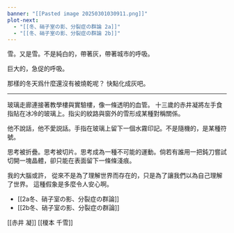 ```yaml
---
banner: "[[Pasted image 20250301030911.png]]"
plot-next:
  - "[[冬、硝子室の影、分裂症の群論 2a]]"
  - "[[冬、硝子室の影、分裂症の群論 2b]]"
---
```


雪。又是雪。不是純白的，帶著灰，帶著城市的呼吸。

巨大的，急促的呼吸。

那樣的冬天爲什麼還沒有被燒乾呢？
快點化成灰吧。

---

玻璃走廊連接著教學樓與實驗樓，像一條透明的血管。
十三歲的赤井凝將左手食指貼在冰冷的玻璃上。指尖的紋路與窗外的雪形成某種對稱關係。

他不說話，他不愛説話。手指在玻璃上留下一個水霧印記。不是隨機的，是某種符號。

思考被折疊。思考被切片。思考成為一種不可能的運動。倘若有誰用一把鈍刀嘗試切開一塊晶體，卻只能在表面留下一條條淺痕。

我的大腦或許， 從來不是為了理解世界而存在的，只是為了讓我們以為自己理解了世界。
這種假象是多麼令人安心啊。



  - [[2a冬、硝子室の影、分裂症の群論]]
  - [[2b冬、硝子室の影、分裂症の群論]]

  [[赤井 凝]] [[榎本 千雪]]
